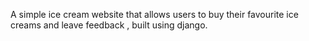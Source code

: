 A simple ice cream website that allows users to buy their favourite ice creams and leave feedback , built using django.
